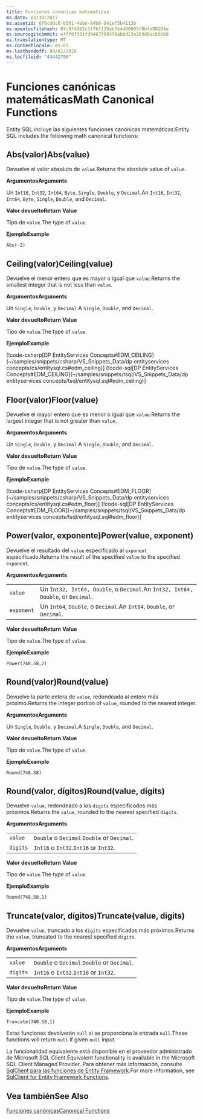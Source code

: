 ```yaml
---
title: Funciones canónicas matemáticas
ms.date: 03/30/2017
ms.assetid: 6f6cddc6-b561-4ebe-84b6-841ef5b4113b
ms.openlocfilehash: 0fc9f4942c3f76f139ab7e4400005f0bfe80204e
ms.sourcegitcommit: efff8f331fd9467f093f8ab8d23a203d6ecb5b60
ms.translationtype: MT
ms.contentlocale: es-ES
ms.lasthandoff: 09/01/2018
ms.locfileid: "43442790"
---
```

# <a name="math-canonical-functions"></a><span data-ttu-id="92717-102">Funciones canónicas matemáticas</span><span class="sxs-lookup"><span data-stu-id="92717-102">Math Canonical Functions</span></span>

<span data-ttu-id="92717-103">Entity SQL incluye las siguientes funciones canónicas matemáticas:</span><span class="sxs-lookup"><span data-stu-id="92717-103">Entity SQL includes the following math canonical functions:</span></span>
  
## <a name="absvalue"></a><span data-ttu-id="92717-104">Abs(valor)</span><span class="sxs-lookup"><span data-stu-id="92717-104">Abs(value)</span></span>

<span data-ttu-id="92717-105">Devuelve el valor absoluto de `value`.</span><span class="sxs-lookup"><span data-stu-id="92717-105">Returns the absolute value of `value`.</span></span>

<span data-ttu-id="92717-106">**Argumentos**</span><span class="sxs-lookup"><span data-stu-id="92717-106">**Arguments**</span></span>

<span data-ttu-id="92717-107">Un `Int16`, `Int32`, `Int64`, `Byte`, `Single`, `Double`, y `Decimal`.</span><span class="sxs-lookup"><span data-stu-id="92717-107">An `Int16`, `Int32`, `Int64`, `Byte`, `Single`, `Double`, and `Decimal`.</span></span>

<span data-ttu-id="92717-108">**Valor devuelto**</span><span class="sxs-lookup"><span data-stu-id="92717-108">**Return Value**</span></span>

<span data-ttu-id="92717-109">Tipo de `value`.</span><span class="sxs-lookup"><span data-stu-id="92717-109">The type of `value`.</span></span>

<span data-ttu-id="92717-110">**Ejemplo**</span><span class="sxs-lookup"><span data-stu-id="92717-110">**Example**</span></span>

`Abs(-2)`

## <a name="ceilingvalue"></a><span data-ttu-id="92717-111">Ceiling(valor)</span><span class="sxs-lookup"><span data-stu-id="92717-111">Ceiling(value)</span></span>

<span data-ttu-id="92717-112">Devuelve el menor entero que es mayor o igual que `value`.</span><span class="sxs-lookup"><span data-stu-id="92717-112">Returns the smallest integer that is not less than `value`.</span></span>

<span data-ttu-id="92717-113">**Argumentos**</span><span class="sxs-lookup"><span data-stu-id="92717-113">**Arguments**</span></span>

<span data-ttu-id="92717-114">Un `Single`, `Double`, y `Decimal`.</span><span class="sxs-lookup"><span data-stu-id="92717-114">A `Single`, `Double`, and `Decimal`.</span></span>

<span data-ttu-id="92717-115">**Valor devuelto**</span><span class="sxs-lookup"><span data-stu-id="92717-115">**Return Value**</span></span>

<span data-ttu-id="92717-116">Tipo de `value`.</span><span class="sxs-lookup"><span data-stu-id="92717-116">The type of `value`.</span></span>

<span data-ttu-id="92717-117">**Ejemplo**</span><span class="sxs-lookup"><span data-stu-id="92717-117">**Example**</span></span>

[!code-csharp[DP EntityServices Concepts#EDM_CEILING](~/samples/snippets/csharp/VS_Snippets_Data/dp entityservices concepts/cs/entitysql.cs#edm_ceiling)]
[!code-sql[DP EntityServices Concepts#EDM_CEILING](~/samples/snippets/tsql/VS_Snippets_Data/dp entityservices concepts/tsql/entitysql.sql#edm_ceiling)]

## <a name="floorvalue"></a><span data-ttu-id="92717-118">Floor(valor)</span><span class="sxs-lookup"><span data-stu-id="92717-118">Floor(value)</span></span>

<span data-ttu-id="92717-119">Devuelve el mayor entero que es menor o igual que `value`.</span><span class="sxs-lookup"><span data-stu-id="92717-119">Returns the largest integer that is not greater than `value`.</span></span>

<span data-ttu-id="92717-120">**Argumentos**</span><span class="sxs-lookup"><span data-stu-id="92717-120">**Arguments**</span></span>

<span data-ttu-id="92717-121">Un `Single`, `Double`, y `Decimal`.</span><span class="sxs-lookup"><span data-stu-id="92717-121">A `Single`, `Double`, and `Decimal`.</span></span>

<span data-ttu-id="92717-122">**Valor devuelto**</span><span class="sxs-lookup"><span data-stu-id="92717-122">**Return Value**</span></span>

<span data-ttu-id="92717-123">Tipo de `value`.</span><span class="sxs-lookup"><span data-stu-id="92717-123">The type of `value`.</span></span>

<span data-ttu-id="92717-124">**Ejemplo**</span><span class="sxs-lookup"><span data-stu-id="92717-124">**Example**</span></span>

[!code-csharp[DP EntityServices Concepts#EDM_FLOOR](~/samples/snippets/csharp/VS_Snippets_Data/dp entityservices concepts/cs/entitysql.cs#edm_floor)]
[!code-sql[DP EntityServices Concepts#EDM_FLOOR](~/samples/snippets/tsql/VS_Snippets_Data/dp entityservices concepts/tsql/entitysql.sql#edm_floor)]

## <a name="powervalue-exponent"></a><span data-ttu-id="92717-125">Power(valor, exponente)</span><span class="sxs-lookup"><span data-stu-id="92717-125">Power(value, exponent)</span></span>

<span data-ttu-id="92717-126">Devuelve el resultado del `value` especificado al `exponent` especificado.</span><span class="sxs-lookup"><span data-stu-id="92717-126">Returns the result of the specified `value` to the specified `exponent`.</span></span>

<span data-ttu-id="92717-127">**Argumentos**</span><span class="sxs-lookup"><span data-stu-id="92717-127">**Arguments**</span></span>

|  |  |
|--|--|
|`value` | <span data-ttu-id="92717-128">Un `Int32, Int64, Double`, o `Decimal`.</span><span class="sxs-lookup"><span data-stu-id="92717-128">An `Int32, Int64, Double`, or `Decimal`.</span></span> |
|`exponent` | <span data-ttu-id="92717-129">Un `Int64`, `Double`, o `Decimal`.</span><span class="sxs-lookup"><span data-stu-id="92717-129">An `Int64`, `Double`, or `Decimal`.</span></span> |

<span data-ttu-id="92717-130">**Valor devuelto**</span><span class="sxs-lookup"><span data-stu-id="92717-130">**Return Value**</span></span>

<span data-ttu-id="92717-131">Tipo de `value`.</span><span class="sxs-lookup"><span data-stu-id="92717-131">The type of `value`.</span></span>

<span data-ttu-id="92717-132">**Ejemplo**</span><span class="sxs-lookup"><span data-stu-id="92717-132">**Example**</span></span>

`Power(748.58,2)`

## <a name="roundvalue"></a><span data-ttu-id="92717-133">Round(valor)</span><span class="sxs-lookup"><span data-stu-id="92717-133">Round(value)</span></span>

<span data-ttu-id="92717-134">Devuelve la parte entera de `value`, redondeada al entero más próximo.</span><span class="sxs-lookup"><span data-stu-id="92717-134">Returns the integer portion of `value`, rounded to the nearest integer.</span></span>

<span data-ttu-id="92717-135">**Argumentos**</span><span class="sxs-lookup"><span data-stu-id="92717-135">**Arguments**</span></span>

<span data-ttu-id="92717-136">Un `Single`, `Double`, y `Decimal`.</span><span class="sxs-lookup"><span data-stu-id="92717-136">A `Single`, `Double`, and `Decimal`.</span></span>

<span data-ttu-id="92717-137">**Valor devuelto**</span><span class="sxs-lookup"><span data-stu-id="92717-137">**Return Value**</span></span>

<span data-ttu-id="92717-138">Tipo de `value`.</span><span class="sxs-lookup"><span data-stu-id="92717-138">The type of `value`.</span></span>

<span data-ttu-id="92717-139">**Ejemplo**</span><span class="sxs-lookup"><span data-stu-id="92717-139">**Example**</span></span>

`Round(748.58)`

## <a name="roundvalue-digits"></a><span data-ttu-id="92717-140">Round(valor, dígitos)</span><span class="sxs-lookup"><span data-stu-id="92717-140">Round(value, digits)</span></span>

<span data-ttu-id="92717-141">Devuelve `value`, redondeado a los `digits` especificados más próximos.</span><span class="sxs-lookup"><span data-stu-id="92717-141">Returns the `value`, rounded to the nearest specified `digits`.</span></span>

<span data-ttu-id="92717-142">**Argumentos**</span><span class="sxs-lookup"><span data-stu-id="92717-142">**Arguments**</span></span>

|  |  |
|--|--|
|`value`|<span data-ttu-id="92717-143">`Double` o `Decimal`.</span><span class="sxs-lookup"><span data-stu-id="92717-143">`Double` or `Decimal`.</span></span>|
|`digits`|<span data-ttu-id="92717-144">`Int16` o `Int32`.</span><span class="sxs-lookup"><span data-stu-id="92717-144">`Int16` or `Int32`.</span></span>|

<span data-ttu-id="92717-145">**Valor devuelto**</span><span class="sxs-lookup"><span data-stu-id="92717-145">**Return Value**</span></span>

<span data-ttu-id="92717-146">Tipo de `value`.</span><span class="sxs-lookup"><span data-stu-id="92717-146">The type of `value`.</span></span>

<span data-ttu-id="92717-147">**Ejemplo**</span><span class="sxs-lookup"><span data-stu-id="92717-147">**Example**</span></span>

`Round(748.58,1)`

## <a name="truncatevalue-digits"></a><span data-ttu-id="92717-148">Truncate(valor, dígitos)</span><span class="sxs-lookup"><span data-stu-id="92717-148">Truncate(value, digits)</span></span>

<span data-ttu-id="92717-149">Devuelve `value`, truncado a los `digits` especificados más próximos.</span><span class="sxs-lookup"><span data-stu-id="92717-149">Returns the `value`, truncated to the nearest specified `digits`.</span></span>

<span data-ttu-id="92717-150">**Argumentos**</span><span class="sxs-lookup"><span data-stu-id="92717-150">**Arguments**</span></span>

|  |  |
|--|--|
|`value`|<span data-ttu-id="92717-151">`Double` o `Decimal`.</span><span class="sxs-lookup"><span data-stu-id="92717-151">`Double` or `Decimal`.</span></span>|
|`digits`|<span data-ttu-id="92717-152">`Int16` o `Int32`.</span><span class="sxs-lookup"><span data-stu-id="92717-152">`Int16` or `Int32`.</span></span>|

<span data-ttu-id="92717-153">**Valor devuelto**</span><span class="sxs-lookup"><span data-stu-id="92717-153">**Return Value**</span></span>

<span data-ttu-id="92717-154">Tipo de `value`.</span><span class="sxs-lookup"><span data-stu-id="92717-154">The type of `value`.</span></span>

<span data-ttu-id="92717-155">**Ejemplo**</span><span class="sxs-lookup"><span data-stu-id="92717-155">**Example**</span></span>

`Truncate(748.58,1)`  
  
 <span data-ttu-id="92717-156">Estas funciones devolverán `null` si se proporciona la entrada `null`.</span><span class="sxs-lookup"><span data-stu-id="92717-156">These functions will return `null` if given `null` input.</span></span>  
  
 <span data-ttu-id="92717-157">La funcionalidad equivalente está disponible en el proveedor administrado de Microsoft SQL Client.</span><span class="sxs-lookup"><span data-stu-id="92717-157">Equivalent functionality is available in the Microsoft SQL Client Managed Provider.</span></span> <span data-ttu-id="92717-158">Para obtener más información, consulte [SqlClient para las funciones de Entity Framework](../../../../../../docs/framework/data/adonet/ef/sqlclient-for-ef-functions.md).</span><span class="sxs-lookup"><span data-stu-id="92717-158">For more information, see [SqlClient for Entity Framework Functions](../../../../../../docs/framework/data/adonet/ef/sqlclient-for-ef-functions.md).</span></span>  
  
## <a name="see-also"></a><span data-ttu-id="92717-159">Vea también</span><span class="sxs-lookup"><span data-stu-id="92717-159">See Also</span></span>  
 [<span data-ttu-id="92717-160">Funciones canónicas</span><span class="sxs-lookup"><span data-stu-id="92717-160">Canonical Functions</span></span>](../../../../../../docs/framework/data/adonet/ef/language-reference/canonical-functions.md)
